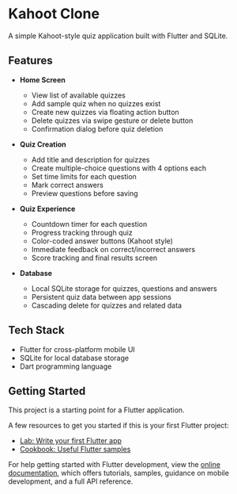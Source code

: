 # Kahoot Clone

A simple Kahoot-style quiz application built with Flutter and SQLite.

## Features

- **Home Screen**
  - View list of available quizzes
  - Add sample quiz when no quizzes exist
  - Create new quizzes via floating action button
  - Delete quizzes via swipe gesture or delete button
  - Confirmation dialog before quiz deletion

- **Quiz Creation**
  - Add title and description for quizzes
  - Create multiple-choice questions with 4 options each
  - Set time limits for each question
  - Mark correct answers
  - Preview questions before saving

- **Quiz Experience**
  - Countdown timer for each question
  - Progress tracking through quiz
  - Color-coded answer buttons (Kahoot style)
  - Immediate feedback on correct/incorrect answers
  - Score tracking and final results screen

- **Database**
  - Local SQLite storage for quizzes, questions and answers
  - Persistent quiz data between app sessions
  - Cascading delete for quizzes and related data

## Tech Stack

- Flutter for cross-platform mobile UI
- SQLite for local database storage
- Dart programming language

## Getting Started

This project is a starting point for a Flutter application.

A few resources to get you started if this is your first Flutter project:

- [Lab: Write your first Flutter app](https://docs.flutter.dev/get-started/codelab)
- [Cookbook: Useful Flutter samples](https://docs.flutter.dev/cookbook)

For help getting started with Flutter development, view the
[online documentation](https://docs.flutter.dev/), which offers tutorials,
samples, guidance on mobile development, and a full API reference.
